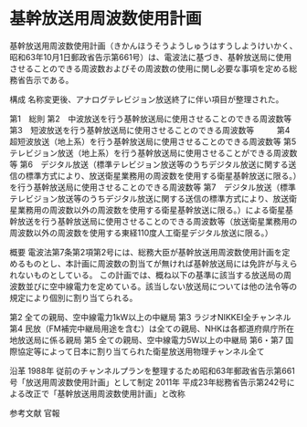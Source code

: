 # 基幹放送用周波数使用計画

基幹放送用周波数使用計画（きかんほうそうようしゅうはすうしようけいかく、昭和63年10月1日郵政省告示第661号）は、電波法に基づき、基幹放送局に使用させることのできる周波数およびその周波数の使用に関し必要な事項を定める総務省告示である。

構成
名称変更後、アナログテレビジョン放送終了に伴い項目が整理された。

第1　総則
第2　中波放送を行う基幹放送局に使用させることのできる周波数等
第3　短波放送を行う基幹放送局に使用させることのできる周波数等 　 　
第4　超短波放送（地上系）を行う基幹放送局に使用させることのできる周波数等
第5　テレビジョン放送（地上系）を行う基幹放送局に使用させることができる周波数等
第6　デジタル放送（標準テレビジョン放送等のうちデジタル放送に関する送信の標準方式により、放送衛星業務用の周波数を使用する衛星基幹放送に限る。）を行う基幹放送局に使用させることのできる周波数等
第7　デジタル放送（標準テレビジョン放送等のうちデジタル放送に関する送信の標準方式により、放送衛星業務用の周波数以外の周波数を使用する衛星基幹放送に限る。）による衛星基幹放送を行う基幹放送局に使用させることのできる周波数等（放送衛星業務用の周波数以外の周波数を使用する東経110度人工衛星デジタル放送に限る。）

概要
電波法第7条第2項第2号には、総務大臣が基幹放送用周波数使用計画を定めるものとし、本計画に周波数の割当てが無ければ基幹放送局には免許が与えられないものとしている。
この計画では、概ね以下の基準に該当する放送局の周波数並びに空中線電力を定めている。該当しない放送局については他の法令等の規定により個別に割り当てられる。

第2
全ての親局、空中線電力1kW以上の中継局
第3
ラジオNIKKEI全チャンネル
第4
民放（FM補完中継局用途を含む）は全ての親局、NHKは各都道府県庁所在地放送局に係る親局
第5
全ての親局、空中線電力5W以上の中継局
第6・第7
国際協定等によって日本に割り当てられた衛星放送用物理チャンネル全て

沿革
1988年
従前のチャンネルプランを整理するため昭和63年郵政省告示第661号「放送用周波数使用計画」として制定
2011年
平成23年総務省告示第242号による改正で「基幹放送用周波数使用計画」と改称

参考文献
官報